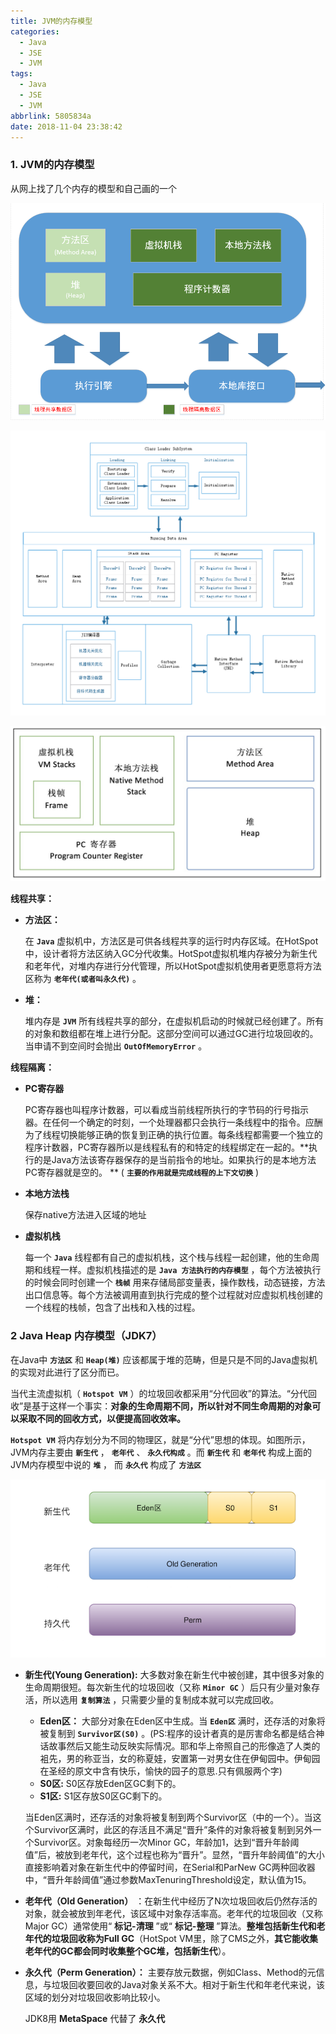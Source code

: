 ```yaml
---
title: JVM的内存模型
categories:
  - Java
  - JSE
  - JVM
tags:
  - Java
  - JSE
  - JVM
abbrlink: 5805834a
date: 2018-11-04 23:38:42
---
```

### 1.  JVM的内存模型

从网上找了几个内存的模型和自己画的一个

![图片](https://github.com/mxsm/document/blob/master/image/JSE/JVMmodel.png?raw=true)

![图片](https://github.com/mxsm/document/blob/master/image/JSE/JVM%E5%86%85%E5%AD%98%E6%A8%A1%E5%9E%8B%E5%9B%BE%E8%A7%A3.png?raw=true)

![图片](https://github.com/mxsm/document/blob/master/image/JSE/%E8%99%9A%E6%8B%9F%E6%9C%BA%E5%86%85%E5%AD%98%E6%A8%A1%E5%9E%8B%E5%9B%BE%E8%A7%A3.png?raw=true)

**线程共享：**

- **方法区：** 

  在 **`Java`** 虚拟机中，方法区是可供各线程共享的运行时内存区域。在HotSpot中，设计者将方法区纳入GC分代收集。HotSpot虚拟机堆内存被分为新生代和老年代，对堆内存进行分代管理，所以HotSpot虚拟机使用者更愿意将方法区称为 **`老年代(或者叫永久代)`** 。

- **堆：**

  堆内存是 **`JVM`** 所有线程共享的部分，在虚拟机启动的时候就已经创建了。所有的对象和数组都在堆上进行分配。这部分空间可以通过GC进行垃圾回收的。当申请不到空间时会抛出 **`OutOfMemoryError`** 。

**线程隔离：** 

- **PC寄存器**

  PC寄存器也叫程序计数器，可以看成当前线程所执行的字节码的行号指示器。在任何一个确定的时刻，一个处理器都只会执行一条线程中的指令。应酬为了线程切换能够正确的恢复到正确的执行位置。每条线程都需要一个独立的程序计数器，PC寄存器所以是线程私有的和特定的线程绑定在一起的。**执行的是Java方法该寄存器保存的是当前指令的地址。如果执行的是本地方法PC寄存器就是空的。 ** ( **`主要的作用就是完成线程的上下文切换`** )

- **本地方法栈**

  保存native方法进入区域的地址

- **虚拟机栈**

  每一个 **`Java`** 线程都有自己的虚拟机栈，这个栈与线程一起创建，他的生命周期和线程一样。虚拟机栈描述的是 **`Java 方法执行的内存模型`** ，每个方法被执行的时候会同时创建一个 **`栈帧`**  用来存储局部变量表，操作数栈，动态链接，方法出口信息等。每个方法被调用直到执行完成的整个过程就对应虚拟机栈创建的一个线程的栈帧，包含了出栈和入栈的过程。

### 2 Java Heap 内存模型（JDK7）

在Java中  **`方法区`** 和 **`Heap(堆)`** 应该都属于堆的范畴，但是只是不同的Java虚拟机的实现对此进行了区分而已。

当代主流虚拟机（ **`Hotspot VM`** ）的垃圾回收都采用“分代回收”的算法。“分代回收”是基于这样一个事实：**对象的生命周期不同，所以针对不同生命周期的对象可以采取不同的回收方式，以便提高回收效率。**

**`Hotspot VM`** 将内存划分为不同的物理区，就是“分代”思想的体现。如图所示，JVM内存主要由 **`新生代`** ， **`老年代`** 、 **`永久代构成`** 。而 **`新生代`** 和 **`老年代`** 构成上面的JVM内存模型中说的 **`堆`** ， 而 **`永久代`** 构成了 **`方法区`** 

![图解](https://github.com/mxsm/document/blob/master/image/JSE/JVM%E5%A0%86%E5%92%8C%E6%96%B9%E6%B3%95%E5%8C%BA%E7%9A%84%E5%86%85%E5%AD%98%E6%A8%A1%E5%9E%8B.png?raw=true)

- **新生代(Young Generation):** 大多数对象在新生代中被创建，其中很多对象的生命周期很短。每次新生代的垃圾回收（又称 **`Minor GC`** ）后只有少量对象存活，所以选用 **`复制算法`** ，只需要少量的复制成本就可以完成回收。

  - **Eden区：** 大部分对象在Eden区中生成。当 **`Eden区`** 满时，还存活的对象将被复制到 **`Survivor区(S0)`** 。(PS:程序的设计者真的是厉害命名都是结合神话故事然后又能生动反映实际情况。耶和华上帝照自己的形像造了人类的袓先，男的称亚当，女的称夏娃，安置第一对男女住在伊甸园中。伊甸园在圣经的原文中含有快乐，愉快的园子的意思.只有佩服两个字)
  - **S0区:** S0区存放Eden区GC剩下的。
  -  **S1区:** S1区存放S0区GC剩下的。

  当Eden区满时，还存活的对象将被复制到两个Survivor区（中的一个）。当这个Survivor区满时，此区的存活且不满足“晋升”条件的对象将被复制到另外一个Survivor区。对象每经历一次Minor GC，年龄加1，达到“晋升年龄阈值”后，被放到老年代，这个过程也称为“晋升”。显然，“晋升年龄阈值”的大小直接影响着对象在新生代中的停留时间，在Serial和ParNew GC两种回收器中，“晋升年龄阈值”通过参数MaxTenuringThreshold设定，默认值为15。

- **老年代（Old Generation）** ：在新生代中经历了N次垃圾回收后仍然存活的对象，就会被放到年老代，该区域中对象存活率高。老年代的垃圾回收（又称Major GC）通常使用“ **标记-清理** ”或“ **标记-整理** ”算法。**整堆包括新生代和老年代的垃圾回收称为Full GC**（HotSpot VM里，除了CMS之外，**其它能收集老年代的GC都会同时收集整个GC堆，包括新生代**）。

- **永久代（Perm Generation）：** 主要存放元数据，例如Class、Method的元信息，与垃圾回收要回收的Java对象关系不大。相对于新生代和年老代来说，该区域的划分对垃圾回收影响比较小。

  JDK8用 **MetaSpace** 代替了 **永久代**


